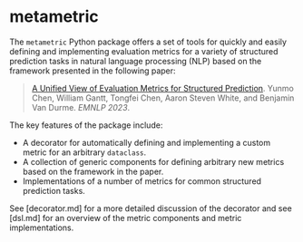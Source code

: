 # metametric

The `metametric` Python package offers a set of tools for quickly and easily defining and implementing evaluation metrics for a variety of structured prediction tasks in natural language processing (NLP) based on the framework presented in the following paper:

> [A Unified View of Evaluation Metrics for Structured Prediction](/insert/link/here). Yunmo Chen, William Gantt, Tongfei Chen, Aaron Steven White, and Benjamin Van Durme. *EMNLP 2023*.

The key features of the package include:

- A decorator for automatically defining and implementing a custom metric for an arbitrary `dataclass`.
- A collection of generic components for defining arbitrary new metrics based on the framework in the paper.
- Implementations of a number of metrics for common structured prediction tasks.

See [decorator.md] for a more detailed discussion of the decorator and see [dsl.md] for an overview of the metric components and metric implementations.